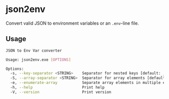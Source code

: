 # json2env

Convert valid JSON to environment variables or an `.env`-line file.

## Usage

```sh
JSON to Env Var converter

Usage: json2env.exe [OPTIONS]

Options:
  -s, --key-separator <STRING>    Separator for nested keys [default: __]
  -S, --array-separator <STRING>  Separator for array elements [default: ,]
  -e, --enumerate-array           Separate array elements in multiple environment variables
  -h, --help                      Print help
  -V, --version                   Print version
```
